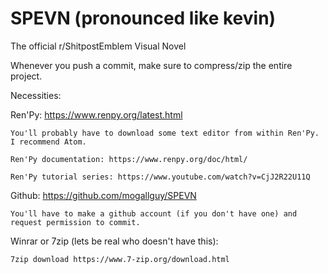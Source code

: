 # SPEVN (pronounced like kevin)
The official r/ShitpostEmblem Visual Novel

Whenever you push a commit, make sure to compress/zip the entire project.

Necessities:

Ren'Py:	https://www.renpy.org/latest.html

	You'll probably have to download some text editor from within Ren'Py. I recommend Atom.
	
	Ren'Py documentation: https://www.renpy.org/doc/html/
	
	Ren'Py tutorial series: https://www.youtube.com/watch?v=CjJ2R22U11Q
	
Github: https://github.com/mogallguy/SPEVN

	You'll have to make a github account (if you don't have one) and request permission to commit.
	
Winrar or 7zip (lets be real who doesn't have this):

	7zip download https://www.7-zip.org/download.html
